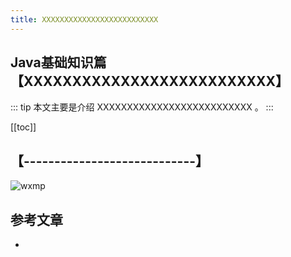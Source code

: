 ```yaml
---
title: XXXXXXXXXXXXXXXXXXXXXXXXXX
---
```


## Java基础知识篇【XXXXXXXXXXXXXXXXXXXXXXXXXX】

::: tip
本文主要是介绍 XXXXXXXXXXXXXXXXXXXXXXXXXX 。
:::

[[toc]]

## 【----------------------------】
<img class= "zoom-custom-imgs" :src="$withBase('/assets/img/java/net/intro-1.png')" alt="wxmp">



## 参考文章
* 